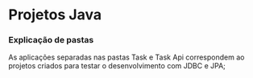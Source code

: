 # Projetos Java


### Explicação de pastas


As aplicações separadas nas pastas Task e Task Api correspondem ao projetos criados para testar o desenvolvimento com JDBC e JPA;